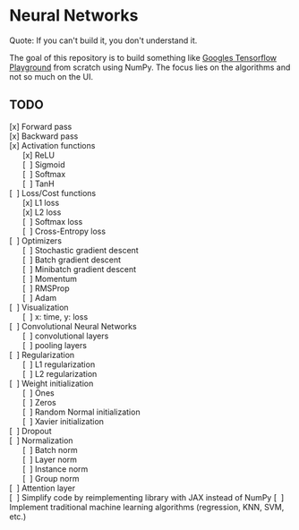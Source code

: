 # Neural Networks

Quote: If you can't build it, you don't understand it.

The goal of this repository is to build something like [Googles Tensorflow Playground](https://playground.tensorflow.org/) from scratch using NumPy. The focus lies on the algorithms and not so much on the UI.

## TODO
[x] Forward pass  
[x] Backward pass  
[x] Activation functions  
&nbsp;&nbsp;&nbsp;&nbsp;&nbsp;&nbsp;[x] ReLU  
&nbsp;&nbsp;&nbsp;&nbsp;&nbsp;&nbsp;[&nbsp;&nbsp;] Sigmoid  
&nbsp;&nbsp;&nbsp;&nbsp;&nbsp;&nbsp;[&nbsp;&nbsp;] Softmax  
&nbsp;&nbsp;&nbsp;&nbsp;&nbsp;&nbsp;[&nbsp;&nbsp;] TanH  
[&nbsp;&nbsp;] Loss/Cost functions  
&nbsp;&nbsp;&nbsp;&nbsp;&nbsp;&nbsp;[x] L1 loss  
&nbsp;&nbsp;&nbsp;&nbsp;&nbsp;&nbsp;[x] L2 loss  
&nbsp;&nbsp;&nbsp;&nbsp;&nbsp;&nbsp;[&nbsp;&nbsp;] Softmax loss  
&nbsp;&nbsp;&nbsp;&nbsp;&nbsp;&nbsp;[&nbsp;&nbsp;] Cross-Entropy loss  
[&nbsp;&nbsp;] Optimizers  
&nbsp;&nbsp;&nbsp;&nbsp;&nbsp;&nbsp;[&nbsp;&nbsp;] Stochastic gradient descent  
&nbsp;&nbsp;&nbsp;&nbsp;&nbsp;&nbsp;[&nbsp;&nbsp;] Batch gradient descent  
&nbsp;&nbsp;&nbsp;&nbsp;&nbsp;&nbsp;[&nbsp;&nbsp;] Minibatch gradient descent  
&nbsp;&nbsp;&nbsp;&nbsp;&nbsp;&nbsp;[&nbsp;&nbsp;] Momentum  
&nbsp;&nbsp;&nbsp;&nbsp;&nbsp;&nbsp;[&nbsp;&nbsp;] RMSProp  
&nbsp;&nbsp;&nbsp;&nbsp;&nbsp;&nbsp;[&nbsp;&nbsp;] Adam  
[&nbsp;&nbsp;] Visualization  
&nbsp;&nbsp;&nbsp;&nbsp;&nbsp;&nbsp;[&nbsp;&nbsp;] x: time, y: loss  
[&nbsp;&nbsp;] Convolutional Neural Networks  
&nbsp;&nbsp;&nbsp;&nbsp;&nbsp;&nbsp;[&nbsp;&nbsp;] convolutional layers  
&nbsp;&nbsp;&nbsp;&nbsp;&nbsp;&nbsp;[&nbsp;&nbsp;] pooling layers  
[&nbsp;&nbsp;] Regularization  
&nbsp;&nbsp;&nbsp;&nbsp;&nbsp;&nbsp;[&nbsp;&nbsp;] L1 regularization  
&nbsp;&nbsp;&nbsp;&nbsp;&nbsp;&nbsp;[&nbsp;&nbsp;] L2 regularization  
[&nbsp;&nbsp;] Weight initialization  
&nbsp;&nbsp;&nbsp;&nbsp;&nbsp;&nbsp;[&nbsp;&nbsp;] Ones  
&nbsp;&nbsp;&nbsp;&nbsp;&nbsp;&nbsp;[&nbsp;&nbsp;] Zeros  
&nbsp;&nbsp;&nbsp;&nbsp;&nbsp;&nbsp;[&nbsp;&nbsp;] Random Normal initialization  
&nbsp;&nbsp;&nbsp;&nbsp;&nbsp;&nbsp;[&nbsp;&nbsp;] Xavier initialization  
[&nbsp;&nbsp;] Dropout  
[&nbsp;&nbsp;] Normalization  
&nbsp;&nbsp;&nbsp;&nbsp;&nbsp;&nbsp;[&nbsp;&nbsp;] Batch norm  
&nbsp;&nbsp;&nbsp;&nbsp;&nbsp;&nbsp;[&nbsp;&nbsp;] Layer norm  
&nbsp;&nbsp;&nbsp;&nbsp;&nbsp;&nbsp;[&nbsp;&nbsp;] Instance norm  
&nbsp;&nbsp;&nbsp;&nbsp;&nbsp;&nbsp;[&nbsp;&nbsp;] Group norm  
[&nbsp;&nbsp;] Attention layer  
[&nbsp;&nbsp;] Simplify code by reimplementing library with JAX instead of NumPy
[&nbsp;&nbsp;] Implement traditional machine learning algorithms (regression, KNN, SVM, etc.)  